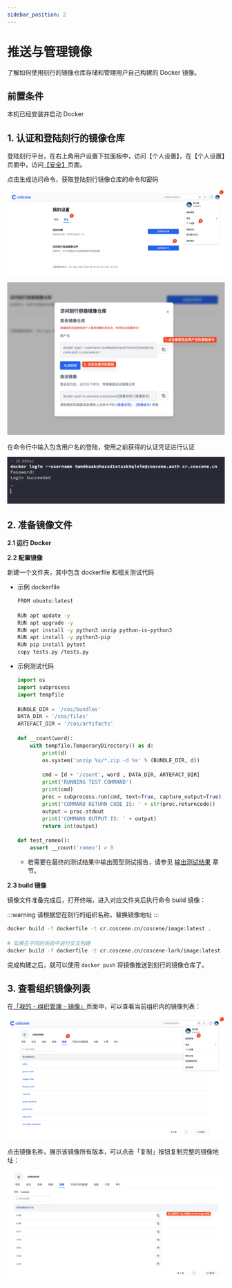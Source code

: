 ```yaml
---
sidebar_position: 2
---
```


# 推送与管理镜像

了解如何使用刻行的镜像仓库存储和管理用户自己构建的 Docker 镜像。

## 前置条件

本机已经安装并启动 Docker

## 1. 认证和登陆刻行的镜像仓库

登陆刻行平台，在右上角用户设置下拉面板中，访问【个人设置】，在【个人设置】页面中，访问[【安全】](https://coscene.cn/profile?section=security)页面。

点击生成访问命令，获取登陆刻行镜像仓库的命令和密码

![generate-cr-token](../img/generate-cr-token.png)

![login-cr](../img/login-cr.png)

在命令行中输入包含用户名的登陆，使用之前获得的认证凭证进行认证

![docker-login](../img/docker-login.png)

## 2. 准备镜像文件

**2.1 运行 Docker**

**2.2 配置镜像**

新建一个文件夹，其中包含 dockerfile 和相关测试代码

- 示例 dockerfile

  ```bash
  FROM ubuntu:latest

  RUN apt update -y
  RUN apt upgrade -y
  RUN apt install -y python3 unzip python-is-python3
  RUN apt install -y python3-pip
  RUN pip install pytest
  copy tests.py /tests.py
  ```

- 示例测试代码

  ```python
  import os
  import subprocess
  import tempfile

  BUNDLE_DIR = '/cos/bundles'
  DATA_DIR = '/cos/files'
  ARTEFACT_DIR = '/cos/artifacts'

  def __count(word):
      with tempfile.TemporaryDirectory() as d:
          print(d)
          os.system('unzip %s/*.zip -d %s' % (BUNDLE_DIR, d))

          cmd = [d + '/count', word , DATA_DIR, ARTEFACT_DIR]
          print('RUNNING TEST COMMAND')
          print(cmd)
          proc = subprocess.run(cmd, text=True, capture_output=True)
          print('COMMAND RETURN CODE IS: ' + str(proc.returncode))
          output = proc.stdout
          print('COMMAND OUTPUT IS: ' + output)
          return int(output)

  def test_romeo():
      assert __count('romeo') > 0
  ```

  - 若需要在最终的测试结果中输出图型测试报告，请参见 [输出测试结果](../8-regression/6-status-and-output.md#输出图表) 章节。

**2.3 build 镜像**

镜像文件准备完成后，打开终端，进入对应文件夹后执行命令 build 镜像：

:::warning
请根据您在刻行的组织名称，替换镜像地址
:::

```bash
docker build -f dockerfile -t cr.coscene.cn/coscene/image:latest .

# 如果在不同的系统中进行交叉构建
docker build -f dockerfile -t cr.coscene.cn/coscene-lark/image:latest --platform linux/amd64 .
```

完成构建之后，就可以使用 `docker push` 将镜像推送到刻行的镜像仓库了。

## 3. 查看组织镜像列表

在[「我的 - 组织管理 - 镜像」](https://coscene.cn/org/images)页面中，可以查看当前组织内的镜像列表：

![image-list](../img/image-list.png)

点击镜像名称，展示该镜像所有版本，可以点击「复制」按钮复制完整的镜像地址：

![tag-list](../img/tag-list.png)
